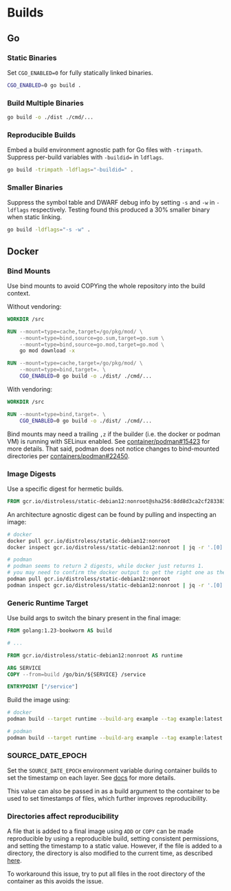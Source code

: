 # Builds

## Go

### Static Binaries

Set `CGO_ENABLED=0` for fully statically linked binaries.

```sh
CGO_ENABLED=0 go build .
```

### Build Multiple Binaries

```sh
go build -o ./dist ./cmd/...
```

### Reproducible Builds

Embed a build environment agnostic path for Go files with `-trimpath`. Suppress per-build variables with `-buildid=` in `ldflags`.

```sh
go build -trimpath -ldflags="-buildid=" .
```

### Smaller Binaries

Suppress the symbol table and DWARF debug info by setting `-s` and `-w` in `-ldflags` respectively. Testing found this produced a 30% smaller binary when static linking.

```sh
go build -ldflags="-s -w" .
```

## Docker

### Bind Mounts

Use bind mounts to avoid COPYing the whole repository into the build context.

Without vendoring:

```dockerfile
WORKDIR /src

RUN --mount=type=cache,target=/go/pkg/mod/ \
    --mount=type=bind,source=go.sum,target=go.sum \
    --mount=type=bind,source=go.mod,target=go.mod \
    go mod download -x

RUN --mount=type=cache,target=/go/pkg/mod/ \
    --mount=type=bind,target=. \
    CGO_ENABLED=0 go build -o ./dist/ ./cmd/...
```

With vendoring:

```dockerfile
WORKDIR /src

RUN --mount=type=bind,target=. \
    CGO_ENABLED=0 go build -o ./dist/ ./cmd/...
```

Bind mounts may need a trailing `,z` if the builder (i.e. the docker or podman VM) is running with SELinux enabled. See [container/podman#15423] for more details. That said, podman does not notice changes to bind-mounted directories per [containers/podman#22450].

[container/podman#15423]: https://github.com/containers/podman/issues/15423
[containers/podman#22450]: https://github.com/containers/podman/issues/22450

### Image Digests

Use a specific digest for hermetic builds.

```dockerfile
FROM gcr.io/distroless/static-debian12:nonroot@sha256:8dd8d3ca2cf283383304fd45a5c9c74d5f2cd9da8d3b077d720e264880077c65 AS runtime
```

An architecture agnostic digest can be found by pulling and inspecting an image:

```sh
# docker
docker pull gcr.io/distroless/static-debian12:nonroot
docker inspect gcr.io/distroless/static-debian12:nonroot | jq -r '.[0].RepoDigests[0]' | cut -d@ -f2

# podman
# podman seems to return 2 digests, while docker just returns 1.
# you may need to confirm the docker output to get the right one as they're ordered alphabetically.
podman pull gcr.io/distroless/static-debian12:nonroot
podman inspect gcr.io/distroless/static-debian12:nonroot | jq -r '.[0].RepoDigests[]' | cut -d@ -f2
```

### Generic Runtime Target

Use build args to switch the binary present in the final image:

```dockerfile
FROM golang:1.23-bookworm AS build

# ...

FROM gcr.io/distroless/static-debian12:nonroot AS runtime

ARG SERVICE
COPY --from=build /go/bin/${SERVICE} /service

ENTRYPOINT ["/service"]
```

Build the image using:

```sh
# docker
podman build --target runtime --build-arg example --tag example:latest .

# podman
podman build --target runtime --build-arg example --tag example:latest .
```

### SOURCE_DATE_EPOCH

Set the `SOURCE_DATE_EPOCH` environment variable during container builds to set the timestamp on each layer. See [docs](https://docs.docker.com/build/ci/github-actions/reproducible-builds/) for more details.

This value can also be passed in as a build argument to the container to be used to set timestamps of files, which further improves reproducibility.

### Directories affect reproducibility

A file that is added to a final image using `ADD` or `COPY` can be made reproducible by using a reproducible build, setting consistent permissions, and setting the timestamp to a static value. However, if the file is added to a directory, the directory is also modified to the current time, as described [here](https://github.com/moby/moby/issues/47438).

To workaround this issue, try to put all files in the root directory of the container as this avoids the issue.
